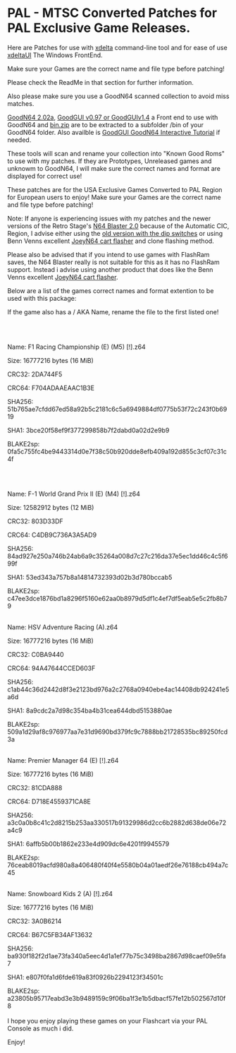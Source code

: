 # PAL - MTSC Converted Patches for PAL Exclusive Game Releases.

Here are Patches for use with [xdelta](http://xdelta.org/) command-line tool and for ease of use [xdeltaUI](https://www.romhacking.net/utilities/598/) The Windows FrontEnd.

Make sure your Games are the correct name and file type before patching!

Please check the ReadMe in that section for further information.

Also please make sure you use a GoodN64 scanned collection to avoid miss matches.

[GoodN64 2.02a](https://www.emutalk.net/threads/goodn64-2-02a.12068/), [GoodGUI v0.97 or GoodGUIv1.4](https://www.emutalk.net/threads/goodgui-v0-97.29155/) a Front end to use with GoodN64 and [bin.zip](https://www.emutalk.net/threads/bin-zip.12070/) are to be extracted to a subfolder /bin of your GoodN64 folder. Also availble is [GoodGUI GoodN64 Interactive Tutorial](https://www.emutalk.net/threads/goodgui-goodn64-tutorial.28965/) if needed.

These tools will scan and rename your collection into "Known Good Roms" to use with my patches. If they are Prototypes, Unreleased games and unknowm to GoodN64, I will make sure the correct names and format are displayed for correct use!

These patches are for the USA Exclusive Games Converted to PAL Region for European users to enjoy!
Make sure your Games are the correct name and file type before patching!

Note: If anyone is experiencing issues with my patches and the newer versions of the Retro Stage's [N64 Blaster 2.0](https://retrostage.net/?product=n64-blaster-2-0) because of the Automatic CIC, Region, I advise either using the [old version with the dip switches](https://web.archive.org/web/20210622192800/https://retrostage.net/?product=n64-blaster-2-0)  or using Benn Venns excellent [JoeyN64 cart flasher](https://bennvenn.myshopify.com/products/joeyn64-cart-flasher) and clone flashing method.


Please also be advised that if you intend to use games with FlashRam saves, the N64 Blaster really is not suitable for this as it has no FlashRam support. Instead i advise using another product that does like the Benn Venns excellent [JoeyN64 cart flasher](https://bennvenn.myshopify.com/products/joeyn64-cart-flasher).

Below are a list of the games correct names and format extention to be used with this package:

If the game also has a / AKA Name, rename the file to the first listed one!

<br>
</br>

Name: F1 Racing Championship (E) (M5) [!].z64

Size: 16777216 bytes (16 MiB)

CRC32: 2DA744F5

CRC64: F704ADAAEAAC1B3E

SHA256: 51b765ae7cfdd67ed58a92b5c2181c6c5a6949884df0775b53f72c243f0b6919

SHA1: 3bce20f58ef9f377299858b7f2dabd0a02d2e9b9

BLAKE2sp: 0fa5c755fc4be9443314d0e7f38c50b920dde8efb409a192d855c3cf07c31c4f

<br>
</br>

Name: F-1 World Grand Prix II (E) (M4) [!].z64

Size: 12582912 bytes (12 MiB)

CRC32: 803D33DF

CRC64: C4DB9C736A3A5AD9

SHA256: 84ad927e250a746b24ab6a9c35264a008d7c27c216da37e5ec1dd46c4c5f699f

SHA1: 53ed343a757b8a14814732393d02b3d780bccab5

BLAKE2sp: c47ee3dce1876bd1a8296f5160e62aa0b8979d5df1c4ef7df5eab5e5c2fb8b79
<br>
</br>

Name: HSV Adventure Racing (A).z64

Size: 16777216 bytes (16 MiB)

CRC32: C0BA9440

CRC64: 94A47644CCED603F

SHA256: c1ab44c36d2442d8f3e2123bd976a2c2768a0940ebe4ac14408db924241e5a6d

SHA1: 8a9cdc2a7d98c354ba4b31cea644dbd5153880ae

BLAKE2sp: 509a1d29af8c976977aa7e31d9690bd379fc9c7888bb21728535bc89250fcd3a
<br>
</br>

Name: Premier Manager 64 (E) [!].z64

Size: 16777216 bytes (16 MiB)

CRC32: 81CDA888

CRC64: D718E4559371CA8E

SHA256: a3c0a0b8c41c2d8215b253aa330517b91329986d2cc6b2882d638de06e72a4c9

SHA1: 6affb5b00b1862e233e4d909dc6e4201f9945579

BLAKE2sp: 76ceab8019acfd980a8a406480f40f4e5580b04a01aedf26e76188cb494a7c45
<br>
</br>

Name: Snowboard Kids 2 (A) [!].z64

Size: 16777216 bytes (16 MiB)

CRC32: 3A0B6214

CRC64: B67C5FB34AF13632

SHA256: ba930f182f2d1ae73fa340a5eec4d1a1ef77b75c3498ba2867d98caef09e5fa7

SHA1: e807f0fa1d6fde619a83f0926b2294123f34501c

BLAKE2sp: a23805b95717eabd3e3b9489159c9f06ba1f3e1b5dbacf57fe12b502567d10f8
<br>
</br>
I hope you enjoy playing these games on your Flashcart via your PAL Console as much i did.
<p>
</p>
Enjoy!

